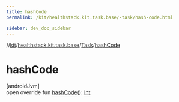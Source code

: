 ```yaml
---
title: hashCode
permalink: /kit/healthstack.kit.task.base/-task/hash-code.html

sidebar: dev_doc_sidebar
---
```

//[kit](../../../index.html)/[healthstack.kit.task.base](../index.html)/[Task](index.html)/[hashCode](hash-code.html)



# hashCode



[androidJvm]\
open override fun [hashCode](hash-code.html)(): [Int](https://kotlinlang.org/api/latest/jvm/stdlib/kotlin/-int/index.html)




